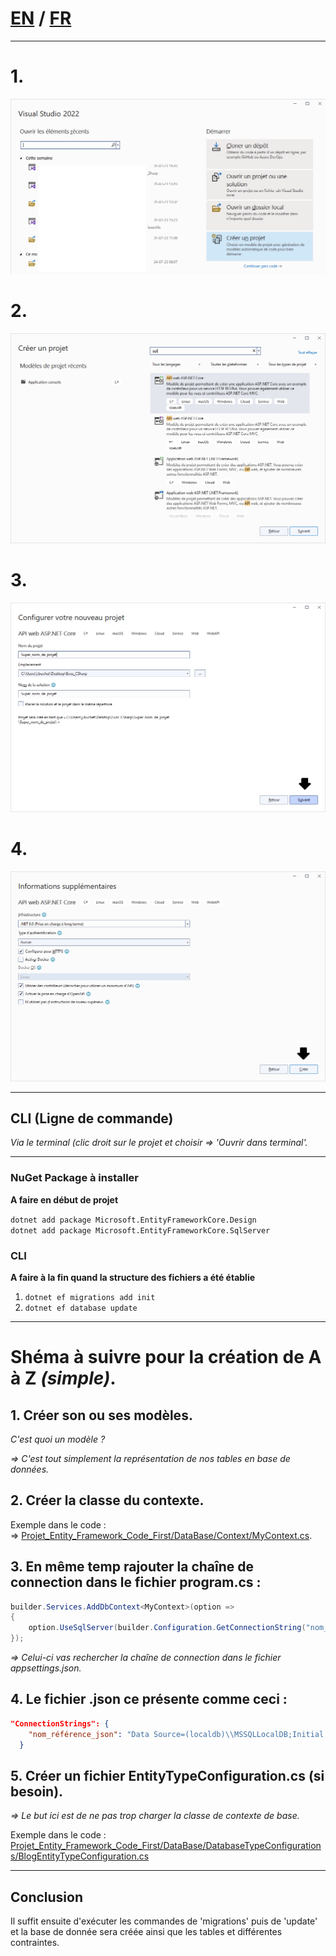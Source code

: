 # [EN](README_EN.md) / [FR](README.md)

---------------------------------
# 1.
![step one](Screen_EF/create_project_step1.png)

# 2.
![step one](Screen_EF/create_project_step2.png)

# 3.
![step one](Screen_EF/create_project_step3.png)

# 4.
![step one](Screen_EF/create_project_step4.png)


---------------------------------

## CLI (Ligne de commande)

*Via le terminal (clic droit sur le projet et choisir => 'Ouvrir dans terminal'.*  

----------------

### NuGet Package à installer
**A faire en début de projet**  

`dotnet add package Microsoft.EntityFrameworkCore.Design`  
`dotnet add package Microsoft.EntityFrameworkCore.SqlServer`

### CLI
**A faire à la fin quand la structure des fichiers a été établie**  

1. `dotnet ef migrations add init`
2. `dotnet ef database update`

-----------------------
# Shéma à suivre pour la création de A à Z *(simple)*.

## 1. **Créer son ou ses modèles.**

   *C'est quoi un modèle ?*  
   
   *=> C'est tout simplement la représentation de nos tables en base de données.*

## 2. **Créer la classe du contexte.**
Exemple dans le code :   
=> [Projet_Entity_Framework_Code_First/DataBase/Context/MyContext.cs](Projet_Entity_Framework_Code_First/DataBase/Context/MyContext.cs).


## 3. **En même temp rajouter la chaîne de connection dans le fichier program.cs :**

```C#
builder.Services.AddDbContext<MyContext>(option =>
{
    option.UseSqlServer(builder.Configuration.GetConnectionString("nom_référence_json"));
});
```
   *=> Celui-ci vas rechercher la chaîne de connection dans le fichier appsettings.json.*


## 4. **Le fichier .json ce présente comme ceci :**

```json
"ConnectionStrings": {
    "nom_référence_json": "Data Source=(localdb)\\MSSQLLocalDB;Initial Catalog=Nom_De_Ma_DB;Integrated Security=True;"
  }
```

## 5. **Créer un fichier EntityTypeConfiguration.cs (si besoin).**  
  *=> Le but ici est de ne pas trop charger la classe de contexte de base.*   
  
  Exemple dans le code : 
  [Projet_Entity_Framework_Code_First/DataBase/DatabaseTypeConfigurations/BlogEntityTypeConfiguration.cs](Projet_Entity_Framework_Code_First/DataBase/DatabaseTypeConfigurations/BlogEntityTypeConfiguration.cs)

----------------------
  
## Conclusion
Il suffit ensuite d'exécuter les commandes de 'migrations' puis de 'update' et la base de donnée sera créée ainsi que les tables et différentes contraintes.
